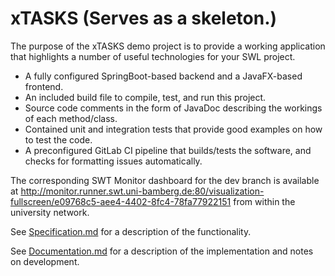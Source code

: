 # xTASKS (Serves as a skeleton.)

The purpose of the xTASKS demo project is to provide a working application that highlights a number of useful technologies for your SWL project.

* A fully configured SpringBoot-based backend and a JavaFX-based frontend. 
* An included build file to compile, test, and run this project.
* Source code comments in the form of JavaDoc describing the workings of each method/class. 
* Contained unit and integration tests that provide good examples on how to test the code.
* A preconfigured GitLab CI pipeline that builds/tests the software, and checks for formatting issues automatically.

The corresponding SWT Monitor dashboard for the dev branch is available at http://monitor.runner.swt.uni-bamberg.de:80/visualization-fullscreen/e09768c5-aee4-4402-8fc4-78fa77922151 from within the university network.

See [Specification.md](doc/Specification.md) for a description of the functionality.

See [Documentation.md](doc/Documentation.md) for a description of the implementation and notes on development.